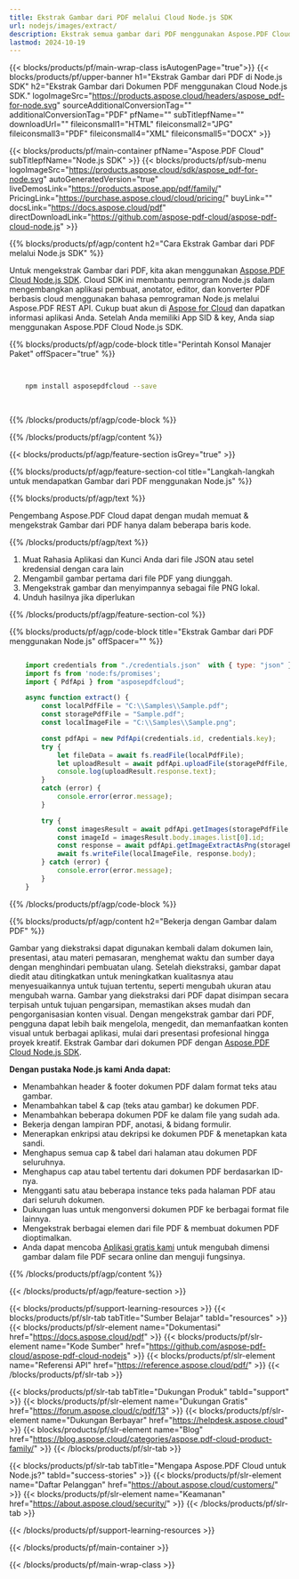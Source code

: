 ```yaml
---
title: Ekstrak Gambar dari PDF melalui Cloud Node.js SDK
url: nodejs/images/extract/
description: Ekstrak semua gambar dari PDF menggunakan Aspose.PDF Cloud SDK di Node.js. Proses atau analisis visual yang tersemat.
lastmod: 2024-10-19
---
```


{{< blocks/products/pf/main-wrap-class isAutogenPage="true">}}
{{< blocks/products/pf/upper-banner h1="Ekstrak Gambar dari PDF di Node.js SDK" h2="Ekstrak Gambar dari Dokumen PDF menggunakan Cloud Node.js SDK." logoImageSrc="https://products.aspose.cloud/headers/aspose_pdf-for-node.svg" sourceAdditionalConversionTag="" additionalConversionTag="PDF" pfName="" subTitlepfName="" downloadUrl="" fileiconsmall1="HTML" fileiconsmall2="JPG" fileiconsmall3="PDF" fileiconsmall4="XML" fileiconsmall5="DOCX" >}}

{{< blocks/products/pf/main-container pfName="Aspose.PDF Cloud" subTitlepfName="Node.js SDK" >}}
{{< blocks/products/pf/sub-menu logoImageSrc="https://products.aspose.cloud/sdk/aspose_pdf-for-node.svg"
autoGeneratedVersion="true"
liveDemosLink="https://products.aspose.app/pdf/family/" PricingLink="https://purchase.aspose.cloud/cloud/pricing/" buyLink="" docsLink="https://docs.aspose.cloud/pdf"  directDownloadLink="https://github.com/aspose-pdf-cloud/aspose-pdf-cloud-node.js" >}}

{{% blocks/products/pf/agp/content h2="Cara Ekstrak Gambar dari PDF melalui Node.js SDK" %}}

Untuk mengekstrak Gambar dari PDF, kita akan menggunakan
[Aspose.PDF Cloud Node.js SDK](https://products.aspose.cloud/pdf/nodejs/). Cloud SDK ini membantu pemrogram Node.js dalam mengembangkan aplikasi pembuat, anotator, editor, dan konverter PDF berbasis cloud menggunakan bahasa pemrograman Node.js melalui Aspose.PDF REST API. Cukup buat akun di [Aspose for Cloud](https://dashboard.aspose.cloud/#/apps) dan dapatkan informasi aplikasi Anda. Setelah Anda memiliki App SID & key, Anda siap menggunakan Aspose.PDF Cloud Node.js SDK.

{{% blocks/products/pf/agp/code-block title="Perintah Konsol Manajer Paket" offSpacer="true" %}}

```bash

     
    npm install asposepdfcloud --save
     
     

```

{{% /blocks/products/pf/agp/code-block %}}

{{% /blocks/products/pf/agp/content %}}

{{< blocks/products/pf/agp/feature-section isGrey="true" >}}

{{% blocks/products/pf/agp/feature-section-col title="Langkah-langkah untuk mendapatkan Gambar dari PDF menggunakan Node.js" %}}

{{% blocks/products/pf/agp/text %}}

Pengembang Aspose.PDF Cloud dapat dengan mudah memuat & mengekstrak Gambar dari PDF hanya dalam beberapa baris kode.

{{% /blocks/products/pf/agp/text %}}

1. Muat Rahasia Aplikasi dan Kunci Anda dari file JSON atau setel kredensial dengan cara lain
1. Mengambil gambar pertama dari file PDF yang diunggah.
1. Mengekstrak gambar dan menyimpannya sebagai file PNG lokal.
1. Unduh hasilnya jika diperlukan

{{% /blocks/products/pf/agp/feature-section-col %}}


{{% blocks/products/pf/agp/code-block title="Ekstrak Gambar dari PDF menggunakan Node.js" offSpacer="" %}}

```js

    import credentials from "./credentials.json"  with { type: "json" };
    import fs from 'node:fs/promises';
    import { PdfApi } from "asposepdfcloud";

    async function extract() {
        const localPdfFile = "C:\\Samples\\Sample.pdf";
        const storagePdfFile = "Sample.pdf";
        const localImageFile = "C:\\Samples\\Sample.png";

        const pdfApi = new PdfApi(credentials.id, credentials.key);
        try {
            let fileData = await fs.readFile(localPdfFile);
            let uploadResult = await pdfApi.uploadFile(storagePdfFile, fileData);
            console.log(uploadResult.response.text);
        }
        catch (error) {
            console.error(error.message);
        }

        try {
            const imagesResult = await pdfApi.getImages(storagePdfFile, 1, null, null);
            const imageId = imagesResult.body.images.list[0].id;
            const response = await pdfApi.getImageExtractAsPng(storagePdfFile, imageId);
            await fs.writeFile(localImageFile, response.body);
        } catch (error) {
            console.error(error.message);
        }
    }
```

{{% /blocks/products/pf/agp/code-block %}}

{{% blocks/products/pf/agp/content h2="Bekerja dengan Gambar dalam PDF" %}}

Gambar yang diekstraksi dapat digunakan kembali dalam dokumen lain, presentasi, atau materi pemasaran, menghemat waktu dan sumber daya dengan menghindari pembuatan ulang. Setelah diekstraksi, gambar dapat diedit atau ditingkatkan untuk meningkatkan kualitasnya atau menyesuaikannya untuk tujuan tertentu, seperti mengubah ukuran atau mengubah warna. Gambar yang diekstraksi dari PDF dapat disimpan secara terpisah untuk tujuan pengarsipan, memastikan akses mudah dan pengorganisasian konten visual. Dengan mengekstrak gambar dari PDF, pengguna dapat lebih baik mengelola, mengedit, dan memanfaatkan konten visual untuk berbagai aplikasi, mulai dari presentasi profesional hingga proyek kreatif.
Ekstrak Gambar dari dokumen PDF dengan [Aspose.PDF Cloud Node.js SDK](https://products.aspose.cloud/pdf/nodejs/).

**Dengan pustaka Node.js kami Anda dapat:**

+ Menambahkan header & footer dokumen PDF dalam format teks atau gambar.
+ Menambahkan tabel & cap (teks atau gambar) ke dokumen PDF.
+ Menambahkan beberapa dokumen PDF ke dalam file yang sudah ada.
+ Bekerja dengan lampiran PDF, anotasi, & bidang formulir.
+ Menerapkan enkripsi atau dekripsi ke dokumen PDF & menetapkan kata sandi.
+ Menghapus semua cap & tabel dari halaman atau dokumen PDF seluruhnya.
+ Menghapus cap atau tabel tertentu dari dokumen PDF berdasarkan ID-nya.
+ Mengganti satu atau beberapa instance teks pada halaman PDF atau dari seluruh dokumen.
+ Dukungan luas untuk mengonversi dokumen PDF ke berbagai format file lainnya.
+ Mengekstrak berbagai elemen dari file PDF & membuat dokumen PDF dioptimalkan.
+ Anda dapat mencoba [Aplikasi gratis kami](https://products.aspose.app/pdf/crop) untuk mengubah dimensi gambar dalam file PDF secara online dan menguji fungsinya.

{{% /blocks/products/pf/agp/content %}}

{{< /blocks/products/pf/agp/feature-section >}}

{{< blocks/products/pf/support-learning-resources >}}
{{< blocks/products/pf/slr-tab tabTitle="Sumber Belajar" tabId="resources" >}}
{{< blocks/products/pf/slr-element name="Dokumentasi" href="https://docs.aspose.cloud/pdf" >}}
{{< blocks/products/pf/slr-element name="Kode Sumber" href="https://github.com/aspose-pdf-cloud/aspose-pdf-cloud-nodejs" >}}
{{< blocks/products/pf/slr-element name="Referensi API" href="https://reference.aspose.cloud/pdf/" >}}
{{< /blocks/products/pf/slr-tab >}}

{{< blocks/products/pf/slr-tab tabTitle="Dukungan Produk" tabId="support" >}}
{{< blocks/products/pf/slr-element name="Dukungan Gratis" href="https://forum.aspose.cloud/c/pdf/13" >}}
{{< blocks/products/pf/slr-element name="Dukungan Berbayar" href="https://helpdesk.aspose.cloud" >}}
{{< blocks/products/pf/slr-element name="Blog" href="https://blog.aspose.cloud/categories/aspose.pdf-cloud-product-family/" >}}
{{< /blocks/products/pf/slr-tab >}}

{{< blocks/products/pf/slr-tab tabTitle="Mengapa Aspose.PDF Cloud untuk Node.js?" tabId="success-stories" >}}
{{< blocks/products/pf/slr-element name="Daftar Pelanggan" href="https://about.aspose.cloud/customers/" >}}
{{< blocks/products/pf/slr-element name="Keamanan" href="https://about.aspose.cloud/security/" >}}
{{< /blocks/products/pf/slr-tab >}}

{{< /blocks/products/pf/support-learning-resources >}}

<!-- aboutfile Ends -->

{{< /blocks/products/pf/main-container >}}

{{< /blocks/products/pf/main-wrap-class >}}



